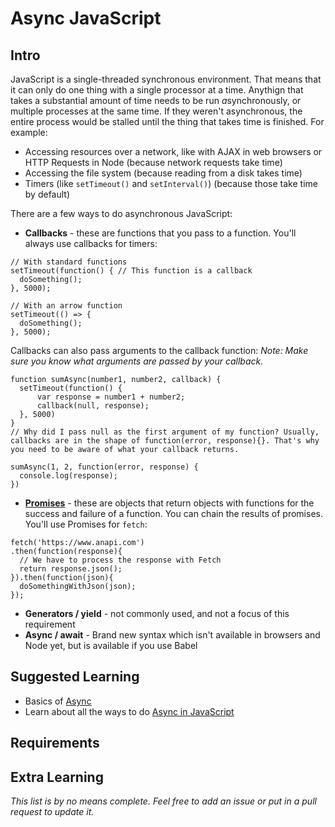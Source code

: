 # Async JavaScript

## Intro

JavaScript is a single-threaded synchronous environment. That means that it can only do one thing with a single processor at a time. Anythign that takes a substantial amount of time needs to be run *a*synchronously, or multiple processes at the same time. If they weren't asynchronous, the entire process would be stalled until the thing that takes time is finished. For example:

- Accessing resources over a network, like with AJAX in web browsers or HTTP Requests in Node (because network requests take time)
- Accessing the file system (because reading from a disk takes time)
- Timers (like `setTimeout()` and `setInterval()`) (because those take time by default)

There are a few ways to do asynchronous JavaScript:

- **Callbacks** - these are functions that you pass to a function. You'll always use callbacks for timers:

```
// With standard functions
setTimeout(function() { // This function is a callback
  doSomething();
}, 5000);

// With an arrow function
setTimeout(() => {
  doSomething();
}, 5000);
```

Callbacks can also pass arguments to the callback function:
*Note: Make sure you know what arguments are passed by your callback.* 

```
function sumAsync(number1, number2, callback) {
  setTimeout(function() {
      var response = number1 + number2;
      callback(null, response);
  }, 5000)
}
// Why did I pass null as the first argument of my function? Usually, callbacks are in the shape of function(error, response){}. That's why you need to be aware of what your callback returns.

sumAsync(1, 2, function(error, response) {
  console.log(response);
})

```

- [**Promises**](https://developer.mozilla.org/en-US/docs/Web/JavaScript/Reference/Global_Objects/Promise) - these are objects that return objects with functions for the success and failure of a function. You can chain the results of promises. You'll use Promises for `fetch`:

```
fetch('https://www.anapi.com')
.then(function(response){
  // We have to process the response with Fetch
  return response.json();
}).then(function(json){
  doSomethingWithJson(json);
});
```

- **Generators / yield** - not commonly used, and not a focus of this requirement
- **Async / await** - Brand new syntax which isn't available in browsers and Node yet, but is available if you use Babel

## Suggested Learning

- Basics of [Async](http://rowanmanning.com/posts/javascript-for-beginners-async/)
- Learn about all the ways to do [Async in JavaScript](https://blog.risingstack.com/asynchronous-javascript/)

## Requirements


## Extra Learning

*This list is by no means complete. Feel free to add an issue or put in a pull request to update it.*
